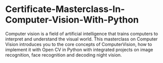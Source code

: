# Certificate-Masterclass-In-Computer-Vision-With-Python
Computer vision is a field of artificial intelligence that trains computers to interpret and understand the visual world. This masterclass on Computer Vision introduces you to the core concepts of ComputerVision, how to implement it with Open CV in Python with integrated projects on image recognition, face recognition and decoding night vision.
